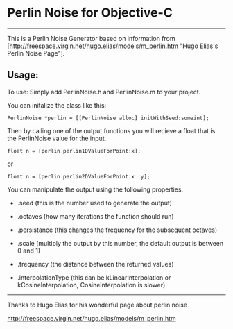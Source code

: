 Perlin Noise for Objective-C
============================
------------------------------------------------------

This is a Perlin Noise Generator based on information from [http://freespace.virgin.net/hugo.elias/models/m_perlin.htm "Hugo Elias's Perlin Noise Page"].

Usage:
------

To use: Simply add PerlinNoise.h and PerlinNoise.m to your project. 

You can initalize the class like this:

<pre><code>PerlinNoise *perlin = [[PerlinNoise alloc] initWithSeed:someint];</code></pre>

Then by calling one of the output functions you will recieve a float that is the PerlinNoise value for the input.

<pre><code>float n = [perlin perlin1DValueForPoint:x];</code></pre>

or 

<pre><code>float n = [perlin perlin2DValueForPoint:x :y];</code></pre>


You can manipulate the output using the following properties.

- .seed (this is the number used to generate the output)

- .octaves (how many iterations the function should run)

- .persistance (this changes the frequency for the subsequent octaves)

- .scale (multiply the output by this number, the default output is between 0 and 1)

- .frequency (the distance between the returned values)

- .interpolationType (this can be kLinearInterpolation or kCosineInterpolation, CosineInterpolation is slower)

---------------------------------------------------------------
Thanks to Hugo Elias for his wonderful page about perlin noise

http://freespace.virgin.net/hugo.elias/models/m_perlin.htm
